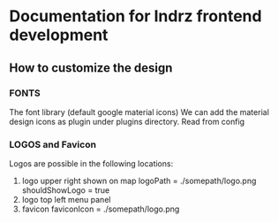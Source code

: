 # Documentation for Indrz frontend development


## How to customize the design

### FONTS
The font library (default google material icons) We can add the material design icons as plugin under plugins directory. Read from config



### LOGOS and Favicon
Logos are possible in the following locations:
1. logo upper right shown on map logoPath = ./somepath/logo.png  shouldShowLogo = true
1. logo top left menu panel
1. favicon faviconIcon = ./somepath/logo.png
